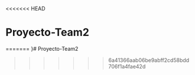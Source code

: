 <<<<<<< HEAD
# Proyecto-Team2

=======
}# Proyecto-Team2
>>>>>>> 6a41366aab06be9abff2cd58bdd706f1a4fae42d

